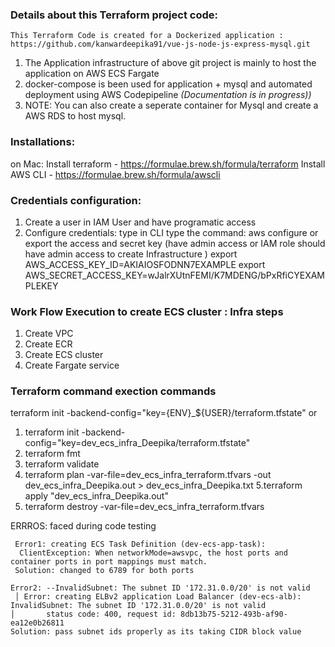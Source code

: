 ### Details about this Terraform project code: 
```
This Terraform Code is created for a Dockerized application : https://github.com/kanwardeepika91/vue-js-node-js-express-mysql.git
```
1. The Application infrastructure of above git project is mainly to host the application on AWS ECS Fargate
2. docker-compose is been used for application + mysql and automated deployment using AWS Codepipeline *(Documentation is in progress))*
3. NOTE: You can also create a seperate container for Mysql and create a AWS RDS to host mysql.

### Installations:
on Mac:
Install terraform - https://formulae.brew.sh/formula/terraform
Install AWS CLI - https://formulae.brew.sh/formula/awscli

### Credentials configuration:
1. Create a user in IAM User and have programatic access
2. Configure credentials: type 
in CLI type the command: aws configure
or export the access and secret key  (have admin access or IAM role should have admin access to create Infrastructure )
    export AWS_ACCESS_KEY_ID=AKIAIOSFODNN7EXAMPLE
    export AWS_SECRET_ACCESS_KEY=wJalrXUtnFEMI/K7MDENG/bPxRfiCYEXAMPLEKEY

### Work Flow Execution to create ECS cluster : Infra steps 
1. Create VPC
2. Create ECR
3. Create ECS cluster
4. Create Fargate service 


### Terraform command exection commands

terraform init -backend-config="key={ENV}_${USER}/terraform.tfstate" or
1. terraform init -backend-config="key=dev_ecs_infra_Deepika/terraform.tfstate" 
2. terraform fmt
3. terraform validate
4. terraform plan -var-file=dev_ecs_infra_terraform.tfvars -out dev_ecs_infra_Deepika.out > dev_ecs_infra_Deepika.txt
5.terraform apply "dev_ecs_infra_Deepika.out"
6. terraform destroy -var-file=dev_ecs_infra_terraform.tfvars


ERRROS: faced during code testing
 
```
 Error1: creating ECS Task Definition (dev-ecs-app-task):
  ClientException: When networkMode=awsvpc, the host ports and container ports in port mappings must match.
 Solution: changed to 6789 for both ports 
```

```
Error2: --InvalidSubnet: The subnet ID '172.31.0.0/20' is not valid
 │ Error: creating ELBv2 application Load Balancer (dev-ecs-alb): InvalidSubnet: The subnet ID '172.31.0.0/20' is not valid
│       status code: 400, request id: 8db13b75-5212-493b-af90-ea12e0b26811
Solution: pass subnet ids properly as its taking CIDR block value 
```